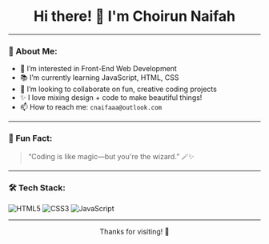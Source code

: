 <h1 align="center">Hi there! 🐰 I'm Choirun Naifah</h1>

<p align="center">
</p>

---

### 💫 About Me:
- 🌸 I’m interested in Front-End Web Development
- 📚 I’m currently learning JavaScript, HTML, CSS
- 🤝 I’m looking to collaborate on fun, creative coding projects
- ✨ I love mixing design + code to make beautiful things!
- 📫 How to reach me: `cnaifaaa@outlook.com`

---

### 🧠 Fun Fact:
> “Coding is like magic—but you're the wizard.” 🪄✨

---

### 🛠️ Tech Stack:
![HTML5](https://img.shields.io/badge/html5-E34F26?style=for-the-badge&logo=html5&logoColor=white)
![CSS3](https://img.shields.io/badge/css3-1572B6?style=for-the-badge&logo=css3&logoColor=white)
![JavaScript](https://img.shields.io/badge/javascript-F7DF1E?style=for-the-badge&logo=javascript&logoColor=black)

---

<p align="center">Thanks for visiting! 🌷</p>
